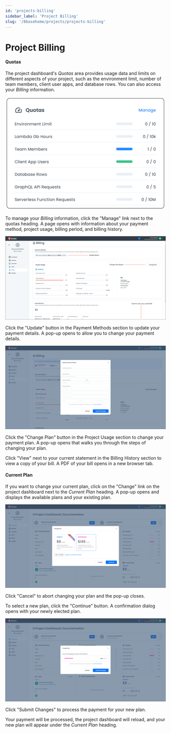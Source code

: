 ```yaml
---
id: 'projects-billing'
sidebar_label: 'Project Billing'
slug: '/8basehome/projects/projects-billing'
---
```

# Project Billing

#### Quotas
The project dashboard's *Quotas* area provides usage data and limits on different aspects of your project, such as the environment limit, number of team members, client user apps, and database rows. You can also access your *Billing* information.

![Quotas](./_images/projects-project-ui-walkthrough-quotas.png)

To manage your *Billing* information, click the "Manage" link next to the quotas heading. A page opens with information about your payment method, project usage, billing period, and billing history. 

![Billing](./_images/projects-project-ui-walkthrough-billing.png)

Click the "Update" button in the Payment Methods section to update your payment details. A pop-up opens to allow you to change your payment details.

![Payment Details](./_images/projects-project-ui-walkthrough-billing-payment-details.png)

Click the "Change Plan" button in the Project Usage section to change your payment plan. A pop-up opens that walks you through the steps of changing your plan.

Click "View" next to your current statement in the Billing History section to view a copy of your bill. A PDF of your bill opens in a new browser tab.

#### Current Plan
If you want to change your current plan, click on the "Change" link on the project dashboard next to the *Current Plan* heading. A pop-up opens and displays the available plans and your existing plan.

![Current Plan](./_images/projects-project-ui-walkthrough-plan.png)

Click "Cancel" to abort changing your plan and the pop-up closes.

To select a new plan, click the "Continue" button. A confirmation dialog opens with your newly elected plan.

![New Plan](./_images/projects-project-ui-walkthrough-plan-change.png)

Click "Submit Changes" to process the payment for your new plan.

Your payment will be processed, the project dashboard will reload, and your new plan will appear under the *Current Plan* heading.
